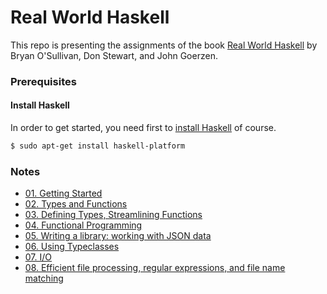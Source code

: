 # Real World Haskell

This repo is presenting the assignments of the book [Real World Haskell](http://book.realworldhaskell.org/) by Bryan O'Sullivan, Don Stewart, and John Goerzen.

### Prerequisites
#### Install Haskell
In order to get started, you need first to [install Haskell](https://www.haskell.org/platform/) of course.
```bash
$ sudo apt-get install haskell-platform
```

### Notes
- [01. Getting Started](ch01/notes.md)
- [02. Types and Functions](ch02/notes.md)
- [03. Defining Types, Streamlining Functions](ch03/notes.md)
- [04. Functional Programming](ch04/notes.md)
- [05. Writing a library: working with JSON data](ch05/notes.md)
- [06. Using Typeclasses](ch06/notes.md)
- [07. I/O](ch07/notes.md)
- [08. Efficient file processing, regular expressions, and file name matching](ch08/notes.md)
